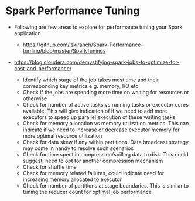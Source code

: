 # Spark Performance Tuning

- Following are few areas to explore for performance tuning your Spark application
  - <https://github.com/lskiranch/Spark-Performance-turning/blob/master/SparkTunings>

- <https://blog.cloudera.com/demystifying-spark-jobs-to-optimize-for-cost-and-performance/>
  - Identify which stage of the job takes most time and their corresponding key metrics e.g. memory, I/O etc.
  - Check if the jobs are spending more time on waiting for resources or otherwise
  - Check for number of active tasks vs running tasks or executor cores available. This will give indication of if we need to add more executors to speed up parallel execution of these waiting tasks
  - Check for memory allocation vs memory utilization metrics. This can indicate if we need to increase or decrease executor memory for more optimal resource utilization
  - Check for data skew if any within partitions. Data broadcast strategy may come in handy to resolve such scenarios
  - Check for time spent in compression/spilling data to disk. This could suggest, need to opt for another compression mechanism
  - Check for shuffle time
  - Check for memory related failures, could indicate need for increasing memory allocated to executor
  - Check for number of partitions at stage boundaries. This is similar to tuning the reducer count for optimal job performance
